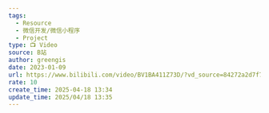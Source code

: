 ```yaml
---
tags:
  - Resource
  - 微信开发/微信小程序
  - Project
type: 📺 Video
source: B站
author: greengis
date: 2023-01-09
url: https://www.bilibili.com/video/BV1BA411Z73D/?vd_source=84272a2d7f72158b38778819be5bc6ad
rate: 10
create_time: 2025-04-18 13:34
update_time: 2025/04/18 13:35
---
```

